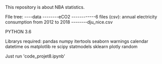 This repository is about NBA statistics.

FIle tree:
----data
--------eCO2
------------6 files (csv): annual electricity consumption from 2012 to 2018
--------dju_nice.csv

PYTHON 3.6

Librarys required:
pandas
numpy
itertools
seaborn
warnings
calendar
datetime
os
matplotlib 
re
scipy
statmodels
sklearn
plotly
random

Just run 'code_projet8.ipynb'

